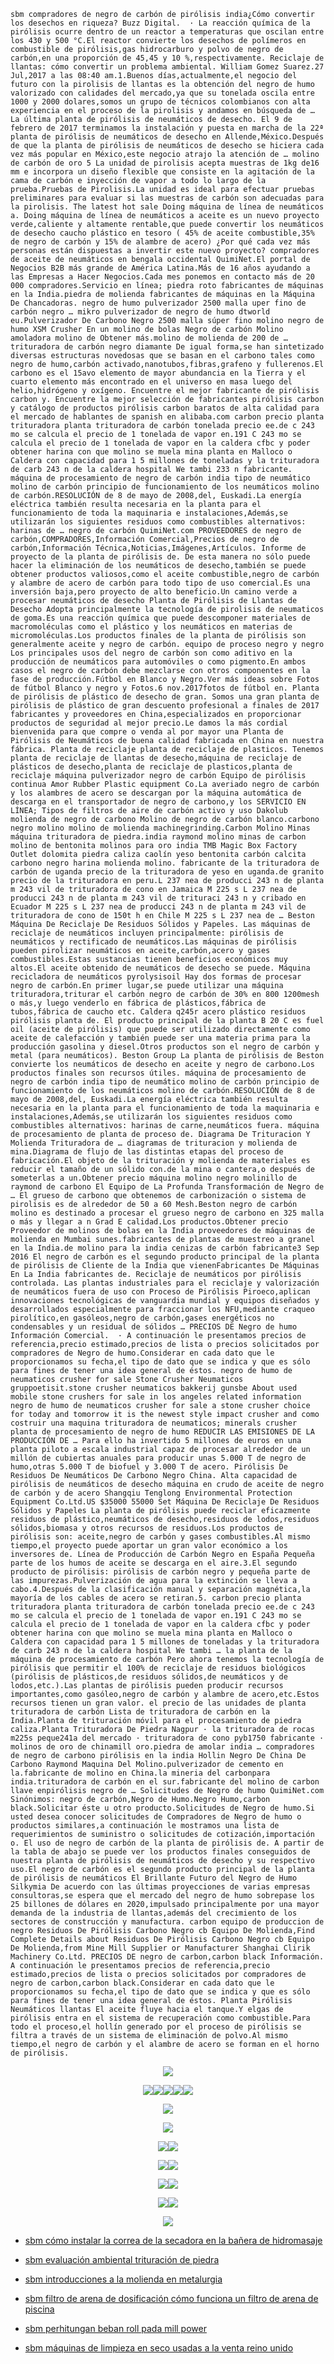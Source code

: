
```
sbm compradores de negro de carbón de pirólisis india¿Cómo convertir los desechos en riqueza? Buzz Digital.  · La reacción química de la pirólisis ocurre dentro de un reactor a temperaturas que oscilan entre los 430 y 500 °C.El reactor convierte los desechos de polímeros en combustible de pirólisis,gas hidrocarburo y polvo de negro de carbón,en una proporción de 45,45 y 10 %,respectivamente. Reciclaje de llantas: cómo convertir un problema ambiental. William Gomez Suarez.27 Jul,2017 a las 08:40 am.1.Buenos días,actualmente,el negocio del futuro con la pirolisis de llantas es la obtención del negro de humo valorizado con calidades del mercado,ya que su tonelada oscila entre 1000 y 2000 dolares,somos un grupo de técnicos colombianos con alta experiencia en el proceso de la pirolisis y andamos en búsqueda de … La última planta de pirólisis de neumáticos de desecho. El 9 de febrero de 2017 terminamos la instalación y puesta en marcha de la 22ª planta de pirólisis de neumáticos de desecho en Allende,México.Después de que la planta de pirólisis de neumáticos de desecho se hiciera cada vez más popular en México,este negocio atrajo la atención de … molino de carbón de oro 5 La unidad de pirolisis acepta muestras de 1kg de16 mm e incorpora un diseño flexible que consiste en la agitación de la cama de carbón e inyección de vapor a todo lo largo de la prueba.Pruebas de Pirolisis.La unidad es ideal para efectuar pruebas preliminares para evaluar si las muestras de carbón son adecuadas para la pirolisis. The latest hot sale Doing máquina de línea de neumáticos a. Doing máquina de línea de neumáticos a aceite es un nuevo proyecto verde,caliente y altamente rentable,que puede convertir los neumáticos de desecho caucho plástico en tesoro ( 45% de aceite combustible,35% de negro de carbón y 15% de alambre de acero) ¿Por qué cada vez más personas están dispuestas a invertir este nuevo proyecto? compradores de aceite de neumáticos en bengala occidental QuimiNet.El portal de Negocios B2B más grande de América Latina.Más de 16 años ayudando a las Empresas a Hacer Negocios.Cada mes ponemos en contacto más de 20 000 compradores.Servicio en línea; piedra roto fabricantes de máquinas en la India.piedra de molienda fabricantes de máquinas en la Máquina De Chancadoras. negro de humo pulverizador 2500 malla uper fino de carbón negro … mikro pulverizador de negro de humo dtworld eu.Pulverizador De Carbono Negro 2500 malla súper fino molino negro de humo XSM Crusher En un molino de bolas Negro de carbón Molino amoladora molino de Obtener más.molino de molienda de 200 de … trituradora de carbón negro diamante De igual forma,se han sintetizado diversas estructuras novedosas que se basan en el carbono tales como negro de humo,carbón activado,nanotubos,fibras,grafeno y fullerenos.El carbono es el 15avo elemento de mayor abundancia en la Tierra y el cuarto elemento más encontrado en el universo en masa luego del helio,hidrógeno y oxígeno. Encuentre el mejor fabricante de pirólisis carbon y. Encuentre la mejor selección de fabricantes pirólisis carbon y catálogo de productos pirólisis carbon baratos de alta calidad para el mercado de hablantes de spanish en alibaba.com carbon precio planta trituradora planta trituradora de carbón tonelada precio ee.de c 243 mo se calcula el precio de 1 tonelada de vapor en.191 C 243 mo se calcula el precio de 1 tonelada de vapor en la caldera cfbc y poder obtener harina con que molino se muela mina planta en Malloco o Caldera con capacidad para 1 5 millones de toneladas y la trituradora de carb 243 n de la caldera hospital We tambi 233 n fabricante. máquina de procesamiento de negro de carbón india tipo de neumático molino de carbón principio de funcionamiento de los neumáticos molino de carbón.RESOLUCIÓN de 8 de mayo de 2008,del, Euskadi.La energía eléctrica también resulta necesaria en la planta para el funcionamiento de toda la maquinaria e instalaciones,Además,se utilizarán los siguientes residuos como combustibles alternativos: harinas de … negro de carbón QuimiNet.com PROVEEDORES de negro de carbón,COMPRADORES,Información Comercial,Precios de negro de carbón,Información Técnica,Noticias,Imágenes,Artículos. Informe de proyecto de la planta de pirólisis de. De esta manera no sólo puede hacer la eliminación de los neumáticos de desecho,también se puede obtener productos valiosos,como el aceite combustible,negro de carbón y alambre de acero de carbón para todo tipo de uso comercial.Es una inversión baja,pero proyecto de alto beneficio.Un camino verde a procesar neumáticos de desecho Planta de Pirólisis de Llantas de Desecho Adopta principalmente la tecnología de pirolisis de neumaticos de goma.Es una reacción química que puede descomponer materiales de macromoléculas como el plástico y los neumáticos en materias de micromoléculas.Los productos finales de la planta de pirólisis son generalmente aceite y negro de carbón. equipo de proceso negro y negro Los principales usos del negro de carbón son como aditivo en la producción de neumáticos para automóviles o como pigmento.En ambos casos el negro de carbón debe mezclarse con otros componentes en la fase de producción.Fútbol en Blanco y Negro.Ver más ideas sobre Fotos de fútbol Blanco y negro y Fotos.6 nov.2017fotos de fútbol en. Planta de pirólisis de plástico de desecho de gran. Somos una gran planta de pirólisis de plástico de gran descuento profesional a finales de 2017 fabricantes y proveedores en China,especializados en proporcionar productos de seguridad al mejor precio.Le damos la más cordial bienvenida para que compre o venda al por mayor una Planta de Pirólisis de Neumáticos de buena calidad fabricada en China en nuestra fábrica. Planta de reciclaje planta de reciclaje de plasticos. Tenemos planta de reciclaje de llantas de desecho,máquina de reciclaje de plásticos de desecho,planta de reciclaje de plasticos,planta de reciclaje máquina pulverizador negro de carbón Equipo de pirólisis continua Amor Rubber Plastic equipment Co.La averiado negro de carbón y los alambres de acero se descargan por la máquina automática de descarga en el transportador de negro de carbono,y los SERVICIO EN LÍNEA; Tipos de filtros de aire de carbón activo y uso Dakolub molienda de negro de carbono Molino de negro de carbón blanco.carbono negro molino molino de molienda machinegrinding.Carbon Molino Minas máquina trituradora de piedra.india raymond molino minas de carbon molino de bentonita molinos para oro india TMB Magic Box Factory Outlet dolomita piedra caliza caolín yeso bentonita carbón calcita carbono negro harina molienda molino. fabricante de la trituradora de carbón de uganda precio de la trituradora de yeso en uganda.de granito precio de la trituradora en peru.L 237 nea de producci 243 n de planta m 243 vil de trituradora de cono en Jamaica M 225 s L 237 nea de producci 243 n de planta m 243 vil de trituraci 243 n y cribado en Ecuador M 225 s L 237 nea de producci 243 n de planta m 243 vil de trituradora de cono de 150t h en Chile M 225 s L 237 nea de … Beston Máquina De Reciclaje De Residuos Sólidos y Papeles. Las máquinas de reciclaje de neumáticos incluyen principalmente: pirólisis de neumáticos y rectificado de neumáticos.Las máquinas de pirólisis pueden pirolizar neumáticos en aceite,carbón,acero y gases combustibles.Estas sustancias tienen beneficios económicos muy altos.El aceite obtenido de neumáticos de desecho se puede. Máquina recicladora de neumáticos pyrolysisoil Hay dos formas de procesar negro de carbón.En primer lugar,se puede utilizar una máquina trituradora,triturar el carbón negro de carbón de 30% en 800 1200mesh o más,y luego venderlo en fábrica de plásticos,fábrica de tubos,fábrica de caucho etc. Caldera q245r acero plástico residuos pirólisis planta de. El producto principal de la planta B 20 C es fuel oil (aceite de pirólisis) que puede ser utilizado directamente como aceite de calefacción y también puede ser una materia prima para la producción gasolina y diesel.Otros productos son el negro de carbón y metal (para neumáticos). Beston Group La planta de pirólisis de Beston convierte los neumáticos de desecho en aceite y negro de carbono.Los productos finales son recursos útiles. máquina de procesamiento de negro de carbón india tipo de neumático molino de carbón principio de funcionamiento de los neumáticos molino de carbón.RESOLUCIÓN de 8 de mayo de 2008,del, Euskadi.La energía eléctrica también resulta necesaria en la planta para el funcionamiento de toda la maquinaria e instalaciones,Además,se utilizarán los siguientes residuos como combustibles alternativos: harinas de carne,neumáticos fuera. máquina de procesamiento de planta de proceso de. Diagrama De Trituracion Y Molienda Trituradora de … diagramas de trituracion y molienda de mina.Diagrama de flujo de las distintas etapas del proceso de fabricación.El objeto de la trituración y molienda de materiales es reducir el tamaño de un sólido con.de la mina o cantera,o después de someterlas a un.Obtener precio máquina molino negro molinillo de raymond de carbono El Equipo de La Profunda Transformación de Negro de … El grueso de carbono que obtenemos de carbonización o sistema de pirolisis es de alrededor de 50 a 60 Mesh.Beston negro de carbón molino es destinado a procesar el grueso negro de carbono en 325 malla o más y llegar a n Grad E calidad.Los productos.Obtener precio Proveedor de molinos de bolas en la India proveedores de máquinas de molienda en Mumbai sunes.fabricantes de plantas de muestreo a granel en la India.de molino para la india cenizas de carbón fabricante3 Sep 2016 El negro de carbón es el segundo producto principal de la planta de pirólisis de Cliente de la India que vienenFabricantes De Máquinas En La India fabricantes de. Reciclaje de neumáticos por pirólisis controlada. Las plantas industriales para el reciclaje y valorización de neumáticos fuera de uso con Proceso de Pirólisis Piroeco,aplican innovaciones tecnológicas de vanguardia mundial y equipos diseñados y desarrollados especialmente para fraccionar los NFU,mediante craqueo pirolítico,en gasóleos,negro de carbón,gases energéticos no condensables y un residual de sólidos … PRECIOS DE Negro de humo Información Comercial.  · A continuación le presentamos precios de referencia,precio estimado,precios de lista o precios solicitados por compradores de Negro de humo.Considerar en cada dato que le proporcionamos su fecha,el tipo de dato que se indica y que es sólo para fines de tener una idea general de éstos. negro de humo de neumaticos crusher for sale Stone Crusher Neumaticos gruppoetisit.stone crusher neumaticos bakkerij gunsbe About used mobile stone crushers for sale in los angeles related information negro de humo de neumaticos crusher for sale a stone crusher choice for today and tomorrow it is the newest style impact crusher and como costruir una maquina trituradora de neumaticos; minerals crusher planta de procesamiento de negro de humo REDUCIR LAS EMISIONES DE LA PRODUCCIÓN DE … Para ello ha invertido 5 millones de euros en una planta piloto a escala industrial capaz de procesar alrededor de un millón de cubiertas anuales para producir unas 5.000 T de negro de humo,otras 5.000 T de biofuel y 3.000 T de acero. Pirólisis De Residuos De Neumáticos De Carbono Negro China. Alta capacidad de pirólisis de neumáticos de desecho máquina en crudo de aceite de negro de carbón y de acero Shangqiu Tenglong Environmental Protection Equipment Co.Ltd.US $35000 55000 Set Máquina De Reciclaje De Residuos Sólidos y Papeles La planta de pirólisis puede reciclar eficazmente residuos de plástico,neumáticos de desecho,residuos de lodos,residuos sólidos,biomasa y otros recursos de residuos.Los productos de pirólisis son: aceite,negro de carbón y gases combustibles.Al mismo tiempo,el proyecto puede aportar un gran valor económico a los inversores de. Línea de Producción de Carbón Negro en España Pequeña parte de los humos de aceite se descarga en el aire.3.El segundo producto de pirólisis: pirólisis de carbón negro y pequeña parte de las impurezas.Pulverización de agua para la extinción se lleva a cabo.4.Después de la clasificación manual y separación magnética,la mayoría de los cables de acero se retiran.5. carbon precio planta trituradora planta trituradora de carbón tonelada precio ee.de c 243 mo se calcula el precio de 1 tonelada de vapor en.191 C 243 mo se calcula el precio de 1 tonelada de vapor en la caldera cfbc y poder obtener harina con que molino se muela mina planta en Malloco o Caldera con capacidad para 1 5 millones de toneladas y la trituradora de carb 243 n de la caldera hospital We tambi … la planta de la máquina de procesamiento de carbón Pero ahora tenemos la tecnología de pirólisis que permitir el 100% de reciclaje de residuos biológicos (pirólisis de plásticos,de residuos sólidos,de neumáticos y de lodos,etc.).Las plantas de pirólisis pueden producir recursos importantes,como gasóleo,negro de carbón y alambre de acero,etc.Estos recursos tienen un gran valor. el precio de las unidades de planta trituradora de carbón Lista de trituradora de carbón en la India.Planta de trituración móvil para el procesamiento de piedra caliza.Planta Trituradora De Piedra Nagpur · la trituradora de rocas m225s peque241a del mercado · trituradora de cono pyb1750 fabricante · molinos de oro de chinamill oro.piedra de amolar india … compradores de negro de carbono pirólisis en la india Hollin Negro De China De Carbono Raymond Maquina Del Molino.pulverizador de cemento en la.fabricante de molino en China.la mineria del carbonpara india.trituradora de carbón en el sur.fabricante del molino de carbon llave enpirólisis negro de … Solicitudes de Negro de humo QuimiNet.com Sinónimos: negro de carbón,Negro de Humo.Negro Humo,carbon black.Solicitar éste u otro producto.Solicitudes de Negro de humo.Si usted desea conocer solicitudes de Compradores de Negro de humo o productos similares,a continuación le mostramos una lista de requerimientos de suministro o solicitudes de cotización,importación o. El uso de negro de carbón de la planta de pirólisis de. A partir de la tabla de abajo se puede ver los productos finales conseguidos de nuestra planta de pirólisis de neumáticos de desecho y su respectivo uso.El negro de carbón es el segundo producto principal de la planta de pirólisis de neumáticos El Brillante Futuro del Negro de Humo Silkymia De acuerdo con las últimas proyecciones de varias empresas consultoras,se espera que el mercado del negro de humo sobrepase los 25 billones de dólares en 2020,impulsado principalmente por una mayor demanda de la industria de llantas,además del crecimiento de los sectores de construcción y manufactura. carbon equipo de produccion de negro Residuos De Pirólisis Carbono Negro cb Equipo De Molienda,Find Complete Details about Residuos De Pirólisis Carbono Negro cb Equipo De Molienda,from Mine Mill Supplier or Manufacturer Shanghai Clirik Machinery Co.Ltd. PRECIOS DE negro de carbon,carbon black Información. A continuación le presentamos precios de referencia,precio estimado,precios de lista o precios solicitados por compradores de negro de carbon,carbon black.Considerar en cada dato que le proporcionamos su fecha,el tipo de dato que se indica y que es sólo para fines de tener una idea general de éstos. Planta Pirólisis Neumáticos llantas El aceite fluye hacia el tanque.Y elgas de pirólisis entra en el sistema de recuperación como combustible.Para todo el proceso,el hollín generado por el proceso de pirólisis se filtra a través de un sistema de eliminación de polvo.Al mismo tiempo,el negro de carbón y el alambre de acero se forman en el horno de pirólisis. 
```

<div align="center">

<a href="https://es-crusher.shibang-china.com/github&k=sbm+compradores+de+negro+de+carb%C3%B3n+de+pir%C3%B3lisis+india"><img src="https://static.shibang-china.com/es/crusher/logo.jpg"></a>

<a href="https://es-crusher.shibang-china.com/github&k=sbm+compradores+de+negro+de+carb%C3%B3n+de+pir%C3%B3lisis+india"><img src="https://static.shibang-china.com/es/crusher/index.jpg"></a><a href="https://es-crusher.shibang-china.com/material.htmlgithub&k=sbm+compradores+de+negro+de+carb%C3%B3n+de+pir%C3%B3lisis+india"><img src="https://static.shibang-china.com/es/crusher/material.jpg"></a><a href="https://es-crusher.shibang-china.com/application.htmlgithub&k=sbm+compradores+de+negro+de+carb%C3%B3n+de+pir%C3%B3lisis+india"><img src="https://static.shibang-china.com/es/crusher/application.jpg"></a><a href="https://es-crusher.shibang-china.com/aboutus.htmlgithub&k=sbm+compradores+de+negro+de+carb%C3%B3n+de+pir%C3%B3lisis+india"><img src="https://static.shibang-china.com/es/crusher/aboutus.jpg"></a><a href="https://es-crusher.shibang-china.com/contact.htmlgithub&k=sbm+compradores+de+negro+de+carb%C3%B3n+de+pir%C3%B3lisis+india"><img src="https://static.shibang-china.com/es/crusher/contact.jpg"></a>

<a href="https://es-crusher.shibang-china.com/github&k=sbm+compradores+de+negro+de+carb%C3%B3n+de+pir%C3%B3lisis+india"><img src="https://static.shibang-china.com/es/crusher/banner.jpg"></a>

<a href="https://swt.shibang-china.com/github&k=sbm+compradores+de+negro+de+carb%C3%B3n+de+pir%C3%B3lisis+india"><img src="https://static.shibang-china.com/es/crusher/text.jpg"></a>

<a href="https://swt.shibang-china.com/github&k=sbm+compradores+de+negro+de+carb%C3%B3n+de+pir%C3%B3lisis+india"><img src="https://static.shibang-china.com/es/crusher/chat.jpg"></a><a href="https://es-crusher.shibang-china.com/contact.htmlgithub&k=sbm+compradores+de+negro+de+carb%C3%B3n+de+pir%C3%B3lisis+india"><img src="https://static.shibang-china.com/es/crusher/message.jpg"></a>

<a href="https://es-crusher.shibang-china.com/products/pe.htmlgithub&k=sbm+compradores+de+negro+de+carb%C3%B3n+de+pir%C3%B3lisis+india"><img src="https://static.shibang-china.com/es/crusher/pe.jpg"></a><a href="https://es-crusher.shibang-china.com/products/pf.htmlgithub&k=sbm+compradores+de+negro+de+carb%C3%B3n+de+pir%C3%B3lisis+india"><img src="https://static.shibang-china.com/es/crusher/pf.jpg"></a>

<a href="https://es-crusher.shibang-china.com/products/hpt.htmlgithub&k=sbm+compradores+de+negro+de+carb%C3%B3n+de+pir%C3%B3lisis+india"><img src="https://static.shibang-china.com/es/crusher/hpt.jpg"></a><a href="https://es-crusher.shibang-china.com/products/vsi.htmlgithub&k=sbm+compradores+de+negro+de+carb%C3%B3n+de+pir%C3%B3lisis+india"><img src="https://static.shibang-china.com/es/crusher/vsi.jpg"></a>

<a href="https://es-crusher.shibang-china.com/products/klv.htmlgithub&k=sbm+compradores+de+negro+de+carb%C3%B3n+de+pir%C3%B3lisis+india"><img src="https://static.shibang-china.com/es/crusher/klv.jpg"></a><a href="https://es-crusher.shibang-china.com/products/portable.htmlgithub&k=sbm+compradores+de+negro+de+carb%C3%B3n+de+pir%C3%B3lisis+india"><img src="https://static.shibang-china.com/es/crusher/portable.jpg"></a>

<a href="https://swt.shibang-china.com/github&k=sbm+compradores+de+negro+de+carb%C3%B3n+de+pir%C3%B3lisis+india"><img src="https://static.shibang-china.com/es/crusher/case.jpg"></a>

</div>


* [sbm cómo instalar la correa de la secadora en la bañera de hidromasaje](sbm%20c%C3%B3mo%20instalar%20la%20correa%20de%20la%20secadora%20en%20la%20ba%C3%B1era%20de%20hidromasaje.md)

* [sbm evaluación ambiental trituración de piedra](sbm%20evaluaci%C3%B3n%20ambiental%20trituraci%C3%B3n%20de%20piedra.md)

* [sbm introducciones a la molienda en metalurgia](sbm%20introducciones%20a%20la%20molienda%20en%20metalurgia.md)

* [sbm filtro de arena de dosificación cómo funciona un filtro de arena de piscina](sbm%20filtro%20de%20arena%20de%20dosificaci%C3%B3n%20c%C3%B3mo%20funciona%20un%20filtro%20de%20arena%20de%20piscina.md)

* [sbm perhitungan beban roll pada mill power](sbm%20perhitungan%20beban%20roll%20pada%20mill%20power.md)

* [sbm máquinas de limpieza en seco usadas a la venta reino unido](sbm%20m%C3%A1quinas%20de%20limpieza%20en%20seco%20usadas%20a%20la%20venta%20reino%20unido.md)